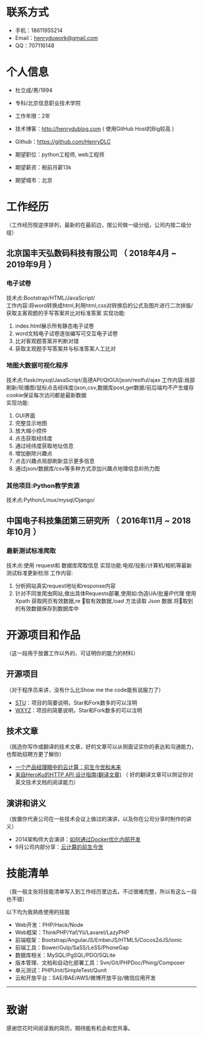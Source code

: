 
# 联系方式
- 手机：18611955214
- Email：henryduwork@gmail.com
- QQ：707116148


# 个人信息

 - 杜立成/男/1994 
 - 专科/北京信息职业技术学院
 - 工作年限：2年
 - 技术博客：http://henrydublog.com ( 使用GitHub Host的Big较高  )
 - Github：https://github.com/HenryDLC

 - 期望职位：python工程师, web工程师
 - 期望薪资：税前月薪13k
 - 期望城市：北京


# 工作经历
（工作经历按逆序排列，最新的在最前边，按公司做一级分组，公司内按二级分组）

## 北京国丰天弘数码科技有限公司 （ 2018年4月 ~ 2019年9月 ）

### 电子试卷
技术点:Bootstrap/HTML/JavaScript/	
工作内容:将word转换成html,利用html,css对转换后的公式及图片进行二次排版/获取主客观题的手写答案并比对标准答案	
实现功能:
1. index.html展示所有静态电子试卷
2. word文档电子试卷逐张编写可交互电子试卷
3. 比对客观题答案并判断对错
4. 获取主观题手写答案并与标准答案人工比对


### 地图大数据可视化程序
技术点:flask/mysql/JavaScript/高德API/QtGUI/json/restful/ajax
工作内容:局部刷新/轮播图/鼠标点击经纬度/json,csv,数据库post,get数据/前后端均不产生缓存cookie保证每次访问都是最新数据	
实现功能:
1. GUI界面
2. 完整显示地图
3. 放大缩小控件
4. 点击获取经纬度
5. 通过经纬度获取地址信息
6. 增加删除兴趣点
7. 点击兴趣点局部刷新显示更多信息
8. 通过json/数据库/csv等多种方式添加兴趣点地理信息8)热力图


### 其他项目:Python教学资源
技术点:Python/Linux/mysql/Django/

  
## 中国电子科技集团第三研究所 （ 2016年11月 ~ 2018年10月 ）

### 最新测试标准爬取
技术点:使用 request和 数据库爬取信息
实现功能:电视/投影/计算机/相机等最新测试标准更新检测
工作内容:
1. 分析网站真实request地址和response内容
2. 针对不同发爬虫网站,做出具体Requests部署,使用如:伪造UA/批量IP代理
使用 Xpath 获取网页有效数据,re 􏰁取有效数据,load 方法读取 Json 数据.将􏰁取到的有效数据保存到数据库中
  
  
# 开源项目和作品
（这一段用于放置工作以外的、可证明你的能力的材料）

## 开源项目
（对于程序员来讲，没有什么比Show me the code能有说服力了）

  - [STU](http://github.com/yourname/projectname)：项目的简要说明，Star和Fork数多的可以注明
  - [WXYZ](http://github.com/yourname/projectname)：项目的简要说明，Star和Fork数多的可以注明

## 技术文章
（挑选你写作或翻译的技术文章，好的文章可以从侧面证实你的表达和沟通能力，也帮助招聘方更了解你）

- [一个产品经理眼中的云计算：前生今世和未来](http://get.jobdeer.com/706.get)
- [来自HeroKu的HTTP API 设计指南(翻译文章)](http://get.jobdeer.com/343.get) （ 好的翻译文章可以侧证你对英文技术文档的阅读能力）

## 演讲和讲义
（放置你代表公司在一些技术会议上做过的演讲，以及你在公司分享时制作的讲义）

  - 2014架构师大会演讲：[如何通过Docker优化内部开发](http://ftqq.com)
  - 9月公司内部分享：[云计算的前生今世](http://ftqq.com)
    
    
# 技能清单
（我一般主张将技能清单写入到工作经历里边去。不过很难完整，所以有这么一段也不错）

以下均为我熟练使用的技能

- Web开发：PHP/Hack/Node
- Web框架：ThinkPHP/Yaf/Yii/Lavarel/LazyPHP
- 前端框架：Bootstrap/AngularJS/EmberJS/HTML5/Cocos2dJS/ionic
- 前端工具：Bower/Gulp/SaSS/LeSS/PhoneGap
- 数据库相关：MySQL/PgSQL/PDO/SQLite
- 版本管理、文档和自动化部署工具：Svn/Git/PHPDoc/Phing/Composer
- 单元测试：PHPUnit/SimpleTest/Qunit
- 云和开放平台：SAE/BAE/AWS/微博开放平台/微信应用开发
      
---      
# 致谢
感谢您花时间阅读我的简历，期待能有机会和您共事。
      